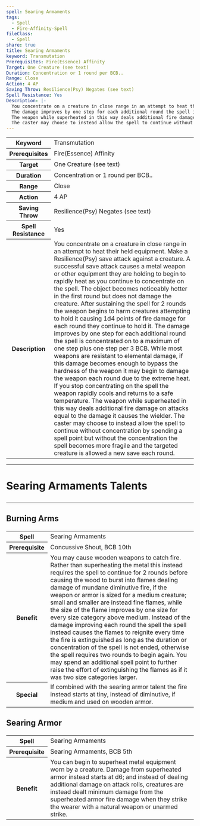 ```yaml
---
spell: Searing Armaments
tags:
  - Spell
  - Fire-Affinity-Spell
fileClass:
  - Spell
share: true
title: Searing Armaments
keyword: Transmutation
Prerequisites: Fire(Essence) Affinity
Target: One Creature (see text)
Duration: Concentration or 1 round per BCB..
Range: Close
Action: 4 AP
Saving Throw: Resilience(Psy) Negates (see text)
Spell Resistance: Yes
Description: |-
  You concentrate on a creature in close range in an attempt to heat their held equipment. Make a Resilience(Psy) save attack against a creature. A successful save attack causes a metal weapon or other equipment they are holding to begin to rapidly heat as you continue to concentrate on the spell. The object becomes noticeably hotter in the first round but does not damage the creature. After sustaining the spell for 2 rounds the weapon begins to harm creatures attempting to hold it causing 1d4 points of fire damage for each round they continue to hold it.
  The damage improves by one step for each additional round the spell is concentrated on to a maximum of one step plus one step per 3 BCB. While most weapons are resistant to elemental damage, if this damage becomes enough to bypass the hardness of the weapon it may begin to damage the weapon each round due to the extreme heat. If you stop concentrating on the spell the weapon rapidly cools and returns to a safe temperature.
  The weapon while superheated in this way deals additional fire damage on attacks equal to the damage it causes the wielder.
  The caster may choose to instead allow the spell to continue without concentration by spending a spell point but without the concentration the spell becomes more fragile and the targeted creature is allowed a new save each round.
---
```


<p><span dir="ltr" style="overflow-x: auto;"><table><tbody><tr><th dir="ltr">Keyword</th><td dir="ltr">Transmutation</td></tr><tr><th dir="ltr">Prerequisites</th><td dir="ltr">Fire(Essence) Affinity</td></tr><tr><th dir="ltr">Target</th><td dir="ltr">One Creature (see text)</td></tr><tr><th dir="ltr">Duration</th><td dir="ltr">Concentration or 1 round per BCB..</td></tr><tr><th dir="ltr">Range</th><td dir="ltr">Close</td></tr><tr><th dir="ltr">Action</th><td dir="ltr">4 AP</td></tr><tr><th dir="ltr">Saving Throw</th><td dir="ltr">Resilience(Psy) Negates (see text)</td></tr><tr><th dir="ltr">Spell Resistance</th><td dir="ltr">Yes</td></tr><tr><th dir="ltr">Description</th><td dir="ltr">You concentrate on a creature in close range in an attempt to heat their held equipment. Make a Resilience(Psy) save attack against a creature. A successful save attack causes a metal weapon or other equipment they are holding to begin to rapidly heat as you continue to concentrate on the spell. The object becomes noticeably hotter in the first round but does not damage the creature. After sustaining the spell for 2 rounds the weapon begins to harm creatures attempting to hold it causing 1d4 points of fire damage for each round they continue to hold it.
The damage improves by one step for each additional round the spell is concentrated on to a maximum of one step plus one step per 3 BCB. While most weapons are resistant to elemental damage, if this damage becomes enough to bypass the hardness of the weapon it may begin to damage the weapon each round due to the extreme heat. If you stop concentrating on the spell the weapon rapidly cools and returns to a safe temperature.
The weapon while superheated in this way deals additional fire damage on attacks equal to the damage it causes the wielder.
The caster may choose to instead allow the spell to continue without concentration by spending a spell point but without the concentration the spell becomes more fragile and the targeted creature is allowed a new save each round.</td></tr></tbody></table></span></p><span><span><hr></span></span><h1><span><p dir="auto">Searing Armaments Talents</p></span></h1><span><span><hr></span></span><h2><span><p dir="auto">Burning Arms</p></span></h2><p><span dir="ltr" style="overflow-x: auto;"><table><tbody><tr><th dir="ltr">Spell</th><td dir="ltr">Searing Armaments</td></tr><tr><th dir="ltr">Prerequisite</th><td dir="ltr">Concussive Shout, BCB 10th</td></tr><tr><th dir="ltr">Benefit</th><td dir="ltr">You may cause wooden weapons to catch fire. Rather than superheating the metal this instead requires the spell to continue for 2 rounds before causing the wood to burst into flames dealing damage of mundane diminutive fire, if the weapon or armor is sized for a medium creature; small and smaller are instead fine flames, while the size of the flame improves by one size for every size category above medium. Instead of the damage improving each round the spell the spell instead causes the flames to reignite every time the fire is extinguished as long as the duration or concentration of the spell is not ended, otherwise the spell requires two rounds to begin again.
You may spend an additional spell point to further raise the effort of extinguishing the flames as if it was two size categories larger. </td></tr><tr><th dir="ltr">Special</th><td dir="ltr">If combined with the searing armor talent the fire instead starts at tiny, instead of diminutive, if medium and used on wooden armor.</td></tr></tbody></table></span></p><h2><span><p dir="auto">Searing Armor</p></span></h2><p><span dir="ltr" style="overflow-x: auto;"><table><tbody><tr><th dir="ltr">Spell</th><td dir="ltr">Searing Armaments</td></tr><tr><th dir="ltr">Prerequisite</th><td dir="ltr">Searing Armaments, BCB 5th</td></tr><tr><th dir="ltr">Benefit</th><td dir="ltr">You can begin to superheat metal equipment worn by a creature. Damage from superheated armor instead starts at d6; and instead of dealing additional damage on attack rolls, creatures are instead dealt minimum damage from the superheated armor fire damage when they strike the wearer with a natural weapon or unarmed strike.</td></tr></tbody></table></span></p>
